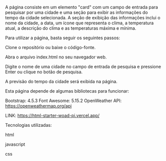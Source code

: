 A página consiste em um elemento "card" com um campo de entrada para pesquisar por uma cidade e uma seção para exibir as informações do tempo da cidade selecionada. A seção de exibição das informações inclui o nome da cidade, a data, um ícone que representa o clima, a temperatura atual, a descrição do clima e as temperaturas máxima e mínima.

Para utilizar a página, basta seguir os seguintes passos:

Clone o repositório ou baixe o código-fonte.

Abra o arquivo index.html no seu navegador web.

Digite o nome de uma cidade no campo de entrada de pesquisa e pressione Enter ou clique no botão de pesquisa.

A previsão do tempo da cidade será exibida na página.

Esta página depende de algumas bibliotecas para funcionar:

Bootstrap: 4.5.3 Font Awesome: 5.15.2 OpenWeather API: https://openweathermap.org/api

LINK: https://html-starter-woad-pi.vercel.app/

Tecnologias utilizadas:

html

javascript

css
